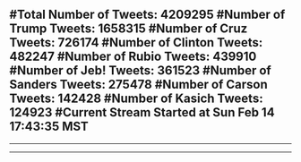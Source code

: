 #Total Number of Tweets: 4209295 
#Number of Trump Tweets: 1658315
#Number of Cruz Tweets: 726174
#Number of Clinton Tweets: 482247
#Number of Rubio Tweets: 439910
#Number of Jeb! Tweets: 361523
#Number of Sanders Tweets: 275478
#Number of Carson Tweets: 142428
#Number of Kasich Tweets: 124923
#Current Stream Started at Sun Feb 14 17:43:35 MST
---
---
---
